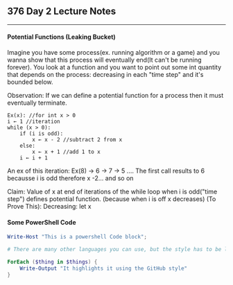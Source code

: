 ## 376 Day 2 Lecture Notes
---
#### Potential Functions (Leaking Bucket)

Imagine you have some process(ex. running algorithm or a game) and you wanna show that this process will eventually end(It can't be running forever).
You look at a function and you want to point out some int quantity that depends on the process: decreasing in each "time step" and it's bounded below.

Observation: If we can define a potential function for a process then it must eventually terminate. 

```tsql
Ex(x): //for int x > 0
i ← 1 //iteration
while (x > 0):
    if (i is odd): 
        x ← x - 2 //subtract 2 from x
    else:
        x ← x + 1 //add 1 to x
    i ← i + 1
```
An ex of this iteration: 
    Ex(8) → 6 → 7 → 5 ....
    The first call results to 6 becausse i is odd therefore x -2... and so on
    
Claim: Value of x at end of iterations of the while loop when i is odd("time step") defines potential function. (because when i is off x decreases)
(To Prove This):
    Decreasing: let x 
#### Some PowerShell Code

```powershell
Write-Host "This is a powershell Code block";

# There are many other languages you can use, but the style has to be loaded first

ForEach ($thing in $things) {
    Write-Output "It highlights it using the GitHub style"
}
```
